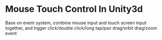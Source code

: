 # Mouse Touch Control In Unity3d

Base on event system, combine mouse input and touch screen input together, and trgger click/double click/long tap/pan drag/orbit drag/zoom event